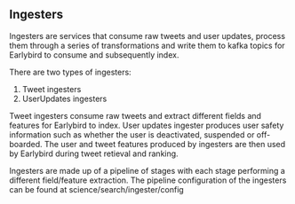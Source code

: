 ## Ingesters
Ingesters are services that consume raw tweets and user updates, process them through a series of transformations and write them to kafka topics for Earlybird to consume and subsequently index. 

There are two types of ingesters:
1. Tweet ingesters
2. UserUpdates ingesters

Tweet ingesters consume raw tweets and extract different fields and features for Earlybird to index. User updates ingester produces user safety information such as whether the user is deactivated, suspended or off-boarded. The user and tweet features produced by ingesters are then used by Earlybird during tweet retieval and ranking.  

Ingesters are made up of a pipeline of stages with each stage performing a different field/feature extraction. The pipeline configuration of the ingesters can be found at science/search/ingester/config
